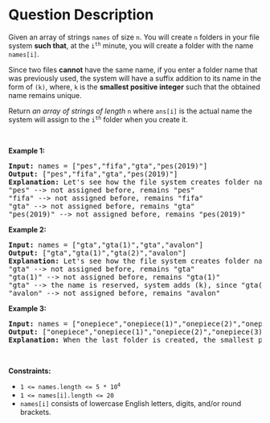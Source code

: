 # Question Description

<p>Given an array of strings <code>names</code> of size <code>n</code>. You will create <code>n</code> folders in your file system <strong>such that</strong>, at the <code>i<sup>th</sup></code> minute, you will create a folder with the name <code>names[i]</code>.</p>

<p>Since two files <strong>cannot</strong> have the same name, if you enter a folder name that was previously used, the system will have a suffix addition to its name in the form of <code>(k)</code>, where, <code>k</code> is the <strong>smallest positive integer</strong> such that the obtained name remains unique.</p>

<p>Return <em>an array of strings of length </em><code>n</code> where <code>ans[i]</code> is the actual name the system will assign to the <code>i<sup>th</sup></code> folder when you create it.</p>

<p>&nbsp;</p>
<p><strong>Example 1:</strong></p>

<pre>
<strong>Input:</strong> names = [&quot;pes&quot;,&quot;fifa&quot;,&quot;gta&quot;,&quot;pes(2019)&quot;]
<strong>Output:</strong> [&quot;pes&quot;,&quot;fifa&quot;,&quot;gta&quot;,&quot;pes(2019)&quot;]
<strong>Explanation:</strong> Let&#39;s see how the file system creates folder names:
&quot;pes&quot; --&gt; not assigned before, remains &quot;pes&quot;
&quot;fifa&quot; --&gt; not assigned before, remains &quot;fifa&quot;
&quot;gta&quot; --&gt; not assigned before, remains &quot;gta&quot;
&quot;pes(2019)&quot; --&gt; not assigned before, remains &quot;pes(2019)&quot;
</pre>

<p><strong>Example 2:</strong></p>

<pre>
<strong>Input:</strong> names = [&quot;gta&quot;,&quot;gta(1)&quot;,&quot;gta&quot;,&quot;avalon&quot;]
<strong>Output:</strong> [&quot;gta&quot;,&quot;gta(1)&quot;,&quot;gta(2)&quot;,&quot;avalon&quot;]
<strong>Explanation:</strong> Let&#39;s see how the file system creates folder names:
&quot;gta&quot; --&gt; not assigned before, remains &quot;gta&quot;
&quot;gta(1)&quot; --&gt; not assigned before, remains &quot;gta(1)&quot;
&quot;gta&quot; --&gt; the name is reserved, system adds (k), since &quot;gta(1)&quot; is also reserved, systems put k = 2. it becomes &quot;gta(2)&quot;
&quot;avalon&quot; --&gt; not assigned before, remains &quot;avalon&quot;
</pre>

<p><strong>Example 3:</strong></p>

<pre>
<strong>Input:</strong> names = [&quot;onepiece&quot;,&quot;onepiece(1)&quot;,&quot;onepiece(2)&quot;,&quot;onepiece(3)&quot;,&quot;onepiece&quot;]
<strong>Output:</strong> [&quot;onepiece&quot;,&quot;onepiece(1)&quot;,&quot;onepiece(2)&quot;,&quot;onepiece(3)&quot;,&quot;onepiece(4)&quot;]
<strong>Explanation:</strong> When the last folder is created, the smallest positive valid k is 4, and it becomes &quot;onepiece(4)&quot;.
</pre>

<p>&nbsp;</p>
<p><strong>Constraints:</strong></p>

<ul>
	<li><code>1 &lt;= names.length &lt;= 5 * 10<sup>4</sup></code></li>
	<li><code>1 &lt;= names[i].length &lt;= 20</code></li>
	<li><code>names[i]</code> consists of lowercase English letters, digits, and/or round brackets.</li>
</ul>
